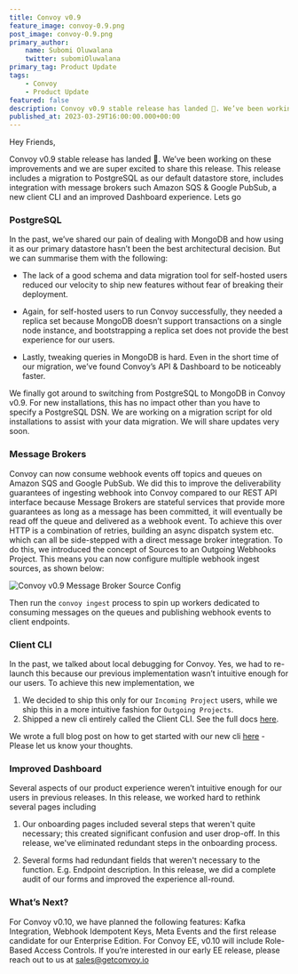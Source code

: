 ```yaml
---
title: Convoy v0.9
feature_image: convoy-0.9.png
post_image: convoy-0.9.png
primary_author:
    name: Subomi Oluwalana
    twitter: subomiOluwalana
primary_tag: Product Update
tags:
    - Convoy
    - Product Update
featured: false
description: Convoy v0.9 stable release has landed 🎉. We’ve been working on these improvements and we are super excited to share this release. This release includes a migration to PostgreSQL as our default datastore store, includes integration with message brokers such Amazon SQS & Google PubSub, a new client CLI and an improved Dashboard experience.
published_at: 2023-03-29T16:00:00.000+00:00
---
```


Hey Friends, 

Convoy v0.9 stable release has landed 🎉. We’ve been working on these improvements and we are super excited to share this release. This release includes a migration to PostgreSQL as our default datastore store, includes integration with message brokers such Amazon SQS & Google PubSub, a new client CLI and an improved Dashboard experience. Lets go

### PostgreSQL
In the past, we’ve shared our pain of dealing with MongoDB and how using it as our primary datastore hasn’t been the best architectural decision. But we can summarise them with the following:

- The lack of a good schema and data migration tool for self-hosted users reduced our velocity to ship new features without fear of breaking their deployment.

- Again, for self-hosted users to run Convoy successfully, they needed a replica set because MongoDB doesn’t support transactions on a single node instance, and bootstrapping a replica set does not provide the best experience for our users.

- Lastly, tweaking queries in MongoDB is hard. Even in the short time of our migration, we’ve found Convoy’s API & Dashboard to be noticeably faster.

We finally got around to switching from PostgreSQL to MongoDB in Convoy v0.9. For new installations, this has no impact other than you have to specify a PostgreSQL DSN. We are working on a migration script for old installations to assist with your data migration. We will share updates very soon.

### Message Brokers
Convoy can now consume webhook events off topics and queues on Amazon SQS and Google PubSub. We did this to improve the deliverability guarantees of ingesting webhook into Convoy compared to our REST API interface because Message Brokers are stateful services that provide more guarantees as long as a message has been committed, it will eventually be read off the queue and delivered as a webhook event. To achieve this over HTTP is a combination of retries, building an async dispatch system etc. which can all be side-stepped with a direct message broker integration. To do this, we introduced the concept of Sources to an Outgoing Webhooks Project. This means you can now configure multiple webhook ingest sources, as shown below:

![Convoy v0.9 Message Broker Source Config](/blog-assets/message-broker-0.9.png)

Then run the `convoy ingest` process to spin up workers dedicated to consuming messages on the queues and publishing webhook events to client endpoints. 

### Client CLI

In the past, we talked about local debugging for Convoy. Yes, we had to re-launch this because our previous implementation wasn’t intuitive enough for our users. To achieve this new implementation, we 

1. We decided to ship this only for our `Incoming Project` users, while we ship this in a more intuitive fashion for `Outgoing Projects`.
2. Shipped a new cli entirely called the Client CLI. See the full docs [here](https://getconvoy.io/docs/tools/convoy-cli).

We wrote a full blog post on how to get started with our new cli [here](https://getconvoy.io/blog/debugging-webhook-events-with-convoy-cli/) - Please let us know your thoughts.

### Improved Dashboard
Several aspects of our product experience weren’t intuitive enough for our users in previous releases. In this release, we worked hard to rethink several pages including

1. Our onboarding pages included several steps that weren't quite necessary; this created significant confusion and user drop-off. In this release, we've eliminated redundant steps in the onboarding process.

2. Several forms had redundant fields that weren't necessary to the function. E.g. Endpoint description. In this release, we did a complete audit of our forms and improved the experience all-round.


### What’s Next?
For Convoy v0.10, we have planned the following features: Kafka Integration, Webhook Idempotent Keys, Meta Events and the first release candidate for our Enterprise Edition. For Convoy EE, v0.10 will include Role-Based Access Controls. If you’re interested in our early EE release, please reach out to us at sales@getconvoy.io
